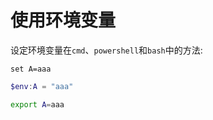 # 使用环境变量

设定环境变量在`cmd`、`powershell`和`bash`中的方法:

```shell
set A=aaa
```

```powershell
$env:A = "aaa"
```

```bash
export A=aaa
```